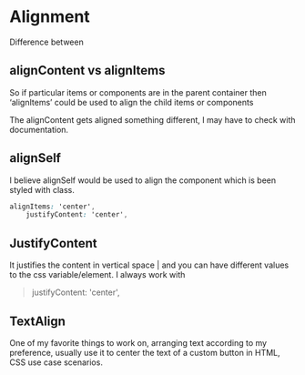 # Alignment

Difference between

## alignContent vs alignItems

So if particular items or components are in the parent container then ‘alignItems’ could be used to align the child items or components

The alignContent gets aligned something different, I may have to check with documentation.

## alignSelf

I believe alignSelf would be used to align the component which is been styled with class.

```css
alignItems: 'center',
    justifyContent: 'center',
```

## JustifyContent

It justifies the content in vertical space \| and you can have different values to the css variable/element. I always work with

> justifyContent: 'center',

## TextAlign

One of my favorite things to work on, arranging text according to my preference, usually use it to center the text of a custom button in HTML, CSS use case scenarios.

